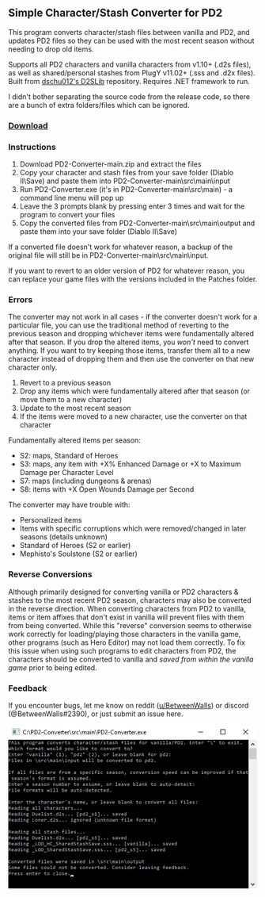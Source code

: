 ## Simple Character/Stash Converter for PD2
This program converts character/stash files between vanilla and PD2, and updates PD2 files so they can be used with the most recent season without needing to drop old items.

Supports all PD2 characters and vanilla characters from v1.10+ (.d2s files), as well as shared/personal stashes from PlugY v11.02+ (.sss and .d2x files). Built from [dschu012's D2SLib](https://github.com/dschu012/D2SLib) repository. Requires .NET framework to run.

I didn't bother separating the source code from the release code, so there are a bunch of extra folders/files which can be ignored.

### [Download](https://github.com/BetweenWalls/PD2-Converter/archive/main.zip)

### Instructions
1. Download PD2-Converter-main.zip and extract the files
2. Copy your character and stash files from your save folder (Diablo II\Save) and paste them into PD2-Converter-main\src\main\input
3. Run PD2-Converter.exe (it's in PD2-Converter-main\src\main) - a command line menu will pop up
4. Leave the 3 prompts blank by pressing enter 3 times and wait for the program to convert your files
5. Copy the converted files from PD2-Converter-main\src\main\output and paste them into your save folder (Diablo II\Save)

If a converted file doesn't work for whatever reason, a backup of the original file will still be in PD2-Converter-main\src\main\input.

If you want to revert to an older version of PD2 for whatever reason, you can replace your game files with the versions included in the Patches folder.

### Errors
The converter may not work in all cases - if the converter doesn't work for a particular file, you can use the traditional method of reverting to the previous season and dropping whichever items were fundamentally altered after that season. If you drop the altered items, you *won't* need to convert anything. If you want to try keeping those items, transfer them all to a new character instead of dropping them and then use the converter on that new character only.

1. Revert to a previous season
2. Drop any items which were fundamentally altered after that season (or move them to a new character)
3. Update to the most recent season
4. If the items were moved to a new character, use the converter on that character

Fundamentally altered items per season:
* S2: maps, Standard of Heroes
* S3: maps, any item with +X% Enhanced Damage or +X to Maximum Damage per Character Level
* S7: maps (including dungeons & arenas)
* S8: items with +X Open Wounds Damage per Second

The converter may have trouble with:
* Personalized items
* Items with specific corruptions which were removed/changed in later seasons (details unknown)
* Standard of Heroes (S2 or earlier)
* Mephisto's Soulstone (S2 or earlier)

### Reverse Conversions
Although primarily designed for converting vanilla or PD2 characters & stashes to the most recent PD2 season, characters may also be converted in the reverse direction. When converting characters from PD2 to vanilla, items or item affixes that don't exist in vanilla will prevent files with them from being converted. While this "reverse" conversion seems to otherwise work correctly for loading/playing those characters in the vanilla game, other programs (such as Hero Editor) may not load them correctly. To fix this issue when using such programs to edit characters from PD2, the characters should be converted to vanilla and *saved from within the vanilla game* prior to being edited.

### Feedback

If you encounter bugs, let me know on reddit ([u/BetweenWalls](https://www.reddit.com/message/compose/?to=BetweenWalls)) or discord (@BetweenWalls#2390), or just submit an issue here.

![_](example.png)
